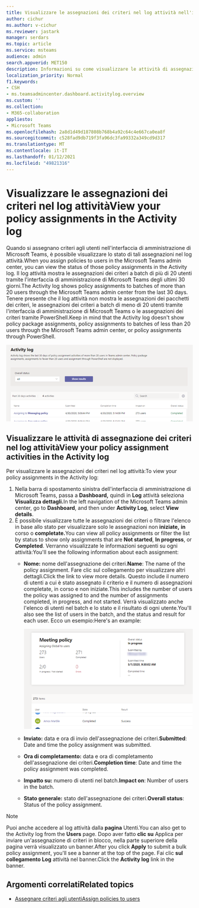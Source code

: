 ```yaml
---
title: Visualizzare le assegnazioni dei criteri nel log attività nell'interfaccia di amministrazione di Microsoft Teams
author: cichur
ms.author: v-cichur
ms.reviewer: jastark
manager: serdars
ms.topic: article
ms.service: msteams
audience: admin
search.appverid: MET150
description: Informazioni su come visualizzare le attività di assegnazione dei criteri nel log attività nell'interfaccia di amministrazione di Microsoft Teams.
localization_priority: Normal
f1.keywords:
- CSH
- ms.teamsadmincenter.dashboard.activitylog.overview
ms.custom: ''
ms.collection:
- M365-collaboration
appliesto:
- Microsoft Teams
ms.openlocfilehash: 2a8d1d49d187808b768b4a92c64c4e667ca0ea8f
ms.sourcegitcommit: c528fad9db719f3fa96dc3fa99332a349cd9d317
ms.translationtype: MT
ms.contentlocale: it-IT
ms.lasthandoff: 01/12/2021
ms.locfileid: "49821316"
---
```

# <a name="view-your-policy-assignments-in-the-activity-log"></a><span data-ttu-id="54ba2-103">Visualizzare le assegnazioni dei criteri nel log attività</span><span class="sxs-lookup"><span data-stu-id="54ba2-103">View your policy assignments in the Activity log</span></span>

<span data-ttu-id="54ba2-104">Quando si assegnano criteri agli utenti nell'interfaccia di amministrazione di Microsoft Teams, è possibile visualizzare lo stato di tali assegnazioni nel log attività.</span><span class="sxs-lookup"><span data-stu-id="54ba2-104">When you assign policies to users in the Microsoft Teams admin center, you can view the status of those policy assignments in the Activity log.</span></span> <span data-ttu-id="54ba2-105">Il log attività mostra le assegnazioni dei criteri a batch di più di 20 utenti tramite l'interfaccia di amministrazione di Microsoft Teams degli ultimi 30 giorni.</span><span class="sxs-lookup"><span data-stu-id="54ba2-105">The Activity log shows policy assignments to batches of more than 20 users through the Microsoft Teams admin center from the last 30 days.</span></span> <span data-ttu-id="54ba2-106">Tenere presente che il log attività non mostra le assegnazioni dei pacchetti dei criteri, le assegnazioni dei criteri a batch di meno di 20 utenti tramite l'interfaccia di amministrazione di Microsoft Teams o le assegnazioni dei criteri tramite PowerShell.</span><span class="sxs-lookup"><span data-stu-id="54ba2-106">Keep in mind that the Activity log doesn't show policy package assignments, policy assignments to batches of less than 20 users through the Microsoft Teams admin center, or policy assignments through PowerShell.</span></span>

![Screenshot della pagina Log attività](media/activity-log.png)

## <a name="view-your-policy-assignment-activities-in-the-activity-log"></a><span data-ttu-id="54ba2-108">Visualizzare le attività di assegnazione dei criteri nel log attività</span><span class="sxs-lookup"><span data-stu-id="54ba2-108">View your policy assignment activities in the Activity log</span></span>

<span data-ttu-id="54ba2-109">Per visualizzare le assegnazioni dei criteri nel log attività:</span><span class="sxs-lookup"><span data-stu-id="54ba2-109">To view your policy assignments in the Activity log:</span></span>

1. <span data-ttu-id="54ba2-110">Nella barra di spostamento sinistra dell'interfaccia di amministrazione di Microsoft Teams, passa a **Dashboard,** quindi in **Log** attività seleziona **Visualizza dettagli.**</span><span class="sxs-lookup"><span data-stu-id="54ba2-110">In the left navigation of the Microsoft Teams admin center, go to **Dashboard**, and then under **Activity Log**, select **View details**.</span></span>
2. <span data-ttu-id="54ba2-111">È possibile visualizzare tutte le assegnazioni dei criteri o filtrare l'elenco in base allo stato per visualizzare solo le assegnazioni non **iniziate,** **in** corso o **completate.**</span><span class="sxs-lookup"><span data-stu-id="54ba2-111">You can view all policy assignments or filter the list by status to show only assignments that are **Not started**, **In progress**, or **Completed**.</span></span> <span data-ttu-id="54ba2-112">Verranno visualizzate le informazioni seguenti su ogni attività:</span><span class="sxs-lookup"><span data-stu-id="54ba2-112">You'll see the following information about each assignment:</span></span>
    - <span data-ttu-id="54ba2-113">**Nome:** nome dell'assegnazione dei criteri.</span><span class="sxs-lookup"><span data-stu-id="54ba2-113">**Name**: The name of the policy assignment.</span></span> <span data-ttu-id="54ba2-114">Fare clic sul collegamento per visualizzare altri dettagli.</span><span class="sxs-lookup"><span data-stu-id="54ba2-114">Click the link to view more details.</span></span> <span data-ttu-id="54ba2-115">Questo include il numero di utenti a cui è stato assegnato il criterio e il numero di assegnazioni completate, in corso e non iniziate.</span><span class="sxs-lookup"><span data-stu-id="54ba2-115">This includes the number of users the policy was assigned to and the number of assignments completed, in progress, and not started.</span></span> <span data-ttu-id="54ba2-116">Verrà visualizzato anche l'elenco di utenti nel batch e lo stato e il risultato di ogni utente.</span><span class="sxs-lookup"><span data-stu-id="54ba2-116">You'll also see the list of users in the batch, and the status and result for each user.</span></span> <span data-ttu-id="54ba2-117">Ecco un esempio:</span><span class="sxs-lookup"><span data-stu-id="54ba2-117">Here's an example:</span></span>

        ![Screenshot della](media/activity-log-policy-assignment-detail.png)

    - <span data-ttu-id="54ba2-119">**Inviato:** data e ora di invio dell'assegnazione dei criteri.</span><span class="sxs-lookup"><span data-stu-id="54ba2-119">**Submitted**: Date and time the policy assignment was submitted.</span></span>
    - <span data-ttu-id="54ba2-120">**Ora di completamento:** data e ora di completamento dell'assegnazione dei criteri.</span><span class="sxs-lookup"><span data-stu-id="54ba2-120">**Completion time**: Date and time the policy assignment was completed.</span></span>
    - <span data-ttu-id="54ba2-121">**Impatto su:** numero di utenti nel batch.</span><span class="sxs-lookup"><span data-stu-id="54ba2-121">**Impact on**: Number of users in the batch.</span></span>
    - <span data-ttu-id="54ba2-122">**Stato generale:** stato dell'assegnazione dei criteri.</span><span class="sxs-lookup"><span data-stu-id="54ba2-122">**Overall status**: Status of the policy assignment.</span></span>

> [!NOTE]
> <span data-ttu-id="54ba2-123">Puoi anche accedere al log attività dalla **pagina** Utenti.</span><span class="sxs-lookup"><span data-stu-id="54ba2-123">You can also get to the Activity log from the **Users** page.</span></span> <span data-ttu-id="54ba2-124">Dopo aver fatto **clic su** Applica per inviare un'assegnazione di criteri in blocco, nella parte superiore della pagina verrà visualizzato un banner.</span><span class="sxs-lookup"><span data-stu-id="54ba2-124">After you click **Apply** to submit a bulk policy assignment, you'll see a banner at the top of the page.</span></span> <span data-ttu-id="54ba2-125">Fai clic **sul collegamento Log** attività nel banner.</span><span class="sxs-lookup"><span data-stu-id="54ba2-125">Click the **Activity log** link in the banner.</span></span>

## <a name="related-topics"></a><span data-ttu-id="54ba2-126">Argomenti correlati</span><span class="sxs-lookup"><span data-stu-id="54ba2-126">Related topics</span></span>

- [<span data-ttu-id="54ba2-127">Assegnare criteri agli utenti</span><span class="sxs-lookup"><span data-stu-id="54ba2-127">Assign policies to users</span></span>](assign-policies.md)
